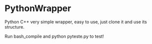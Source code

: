 # PythonWrapper

Python C++ very simple wrapper, easy to use, just clone it and use its structure.

Run bash_compile and python pyteste.py to test!


